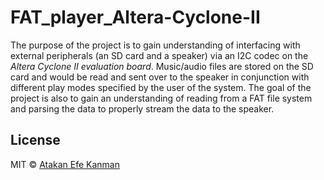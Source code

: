 # FAT_player_Altera-Cyclone-II

The purpose of the project is to gain understanding of interfacing with external peripherals (an SD
card and a speaker) via an I2C codec on the *Altera Cyclone II evaluation board*. Music/audio files are
stored on the SD card and would be read and sent over to the speaker in conjunction with
different play modes specified by the user of the system. The goal of the project is also to gain an
understanding of reading from a FAT file system and parsing the data to properly stream the data
to the speaker.

## License
MIT © [Atakan Efe Kanman](http://atakanefekanman.com)
